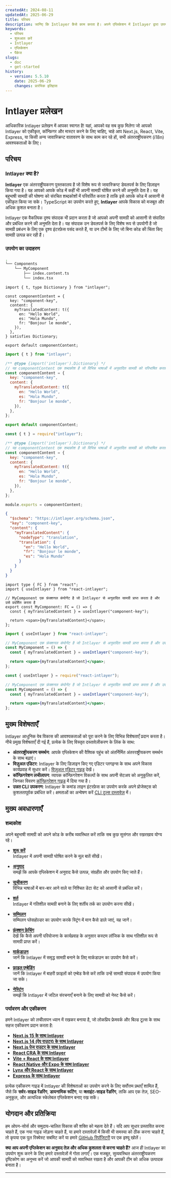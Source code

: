 ```yaml
---
createdAt: 2024-08-11
updatedAt: 2025-06-29
title: परिचय
description: जानिए कि Intlayer कैसे काम करता है। अपने एप्लिकेशन में Intlayer द्वारा उपयोग किए गए चरण देखें। जानिए विभिन्न पैकेज क्या करते हैं।
keywords:
  - परिचय
  - शुरूआत करें
  - Intlayer
  - एप्लिकेशन
  - पैकेज
slugs:
  - doc
  - get-started
history:
  - version: 5.5.10
    date: 2025-06-29
    changes: प्रारंभिक इतिहास
---
```


# Intlayer प्रलेखन

आधिकारिक Intlayer प्रलेखन में आपका स्वागत है! यहां, आपको वह सब कुछ मिलेगा जो आपको Intlayer को एकीकृत, कॉन्फ़िगर और मास्टर करने के लिए चाहिए, चाहे आप Next.js, React, Vite, Express, या किसी अन्य जावास्क्रिप्ट वातावरण के साथ काम कर रहे हों, सभी अंतरराष्ट्रीयकरण (i18n) आवश्यकताओं के लिए।

## परिचय

### Intlayer क्या है?

**Intlayer** एक अंतरराष्ट्रीयकरण पुस्तकालय है जो विशेष रूप से जावास्क्रिप्ट डेवलपर्स के लिए डिज़ाइन किया गया है। यह आपको आपके कोड में कहीं भी अपनी सामग्री घोषित करने की अनुमति देता है। यह बहुभाषी सामग्री की घोषणा को संरचित शब्दकोशों में परिवर्तित करता है ताकि इसे आपके कोड में आसानी से एकीकृत किया जा सके। TypeScript का उपयोग करते हुए, **Intlayer** आपके विकास को मजबूत और अधिक कुशल बनाता है।

Intlayer एक वैकल्पिक दृश्य संपादक भी प्रदान करता है जो आपको अपनी सामग्री को आसानी से संपादित और प्रबंधित करने की अनुमति देता है। यह संपादक उन डेवलपर्स के लिए विशेष रूप से उपयोगी है जो सामग्री प्रबंधन के लिए एक दृश्य इंटरफ़ेस पसंद करते हैं, या उन टीमों के लिए जो बिना कोड की चिंता किए सामग्री उत्पन्न कर रही हैं।

### उपयोग का उदाहरण

```bash
.
└── Components
    └── MyComponent
        ├── index.content.ts
        └── index.tsx
```

```tsx fileName="src/components/MyComponent/index.content.ts" contentDeclarationFormat="typescript"
import { t, type Dictionary } from "intlayer";

const componentContent = {
  key: "component-key",
  content: {
    myTranslatedContent: t({
      en: "Hello World",
      es: "Hola Mundo",
      fr: "Bonjour le monde",
    }),
  },
} satisfies Dictionary;

export default componentContent;
```

```javascript fileName="src/components/MyComponent/index.content.mjs" contentDeclarationFormat="esm"
import { t } from "intlayer";

/** @type {import('intlayer').Dictionary} */
// यह componentContent एक शब्दकोश है जो विभिन्न भाषाओं में अनुवादित सामग्री को परिभाषित करता है
const componentContent = {
  key: "component-key",
  content: {
    myTranslatedContent: t({
      en: "Hello World",
      es: "Hola Mundo",
      fr: "Bonjour le monde",
    }),
  },
};

export default componentContent;
```

```javascript fileName="src/components/MyComponent/index.content.cjs" contentDeclarationFormat="commonjs"
const { t } = require("intlayer");

/** @type {import('intlayer').Dictionary} */
// यह componentContent एक शब्दकोश है जो विभिन्न भाषाओं में अनुवादित सामग्री को परिभाषित करता है
const componentContent = {
  key: "component-key",
  content: {
    myTranslatedContent: t({
      en: "Hello World",
      es: "Hola Mundo",
      fr: "Bonjour le monde",
    }),
  },
};

module.exports = componentContent;
```

```json fileName="src/components/MyComponent/index.content.json" contentDeclarationFormat="json"
{
  "$schema": "https://intlayer.org/schema.json",
  "key": "component-key",
  "content": {
    "myTranslatedContent": {
      "nodeType": "translation",
      "translation": {
        "en": "Hello World",
        "fr": "Bonjour le monde",
        "es": "Hola Mundo"
      }
    }
  }
}
```

```tsx fileName="src/components/MyComponent/index.tsx" codeFormat="typescript"
import type { FC } from "react";
import { useIntlayer } from "react-intlayer";

// MyComponent एक फ़ंक्शनल कंपोनेंट है जो Intlayer से अनुवादित सामग्री प्राप्त करता है और उसे प्रदर्शित करता है
export const MyComponent: FC = () => {
  const { myTranslatedContent } = useIntlayer("component-key");

  return <span>{myTranslatedContent}</span>;
};
```

```jsx fileName="src/components/MyComponent/index.mjx" codeFormat="esm"
import { useIntlayer } from "react-intlayer";

// MyComponent एक फ़ंक्शनल कंपोनेंट है जो Intlayer से अनुवादित सामग्री प्राप्त करता है और उसे प्रदर्शित करता है
const MyComponent = () => {
  const { myTranslatedContent } = useIntlayer("component-key");

  return <span>{myTranslatedContent}</span>;
};
```

```jsx fileName="src/components/MyComponent/index.csx" codeFormat="commonjs"
const { useIntlayer } = require("react-intlayer");

// MyComponent एक फ़ंक्शनल कंपोनेंट है जो Intlayer से अनुवादित सामग्री प्राप्त करता है और उसे प्रदर्शित करता है
const MyComponent = () => {
  const { myTranslatedContent } = useIntlayer("component-key");

  return <span>{myTranslatedContent}</span>;
};
```

## मुख्य विशेषताएँ

Intlayer आधुनिक वेब विकास की आवश्यकताओं को पूरा करने के लिए विभिन्न विशेषताएँ प्रदान करता है। नीचे प्रमुख विशेषताएँ दी गई हैं, प्रत्येक के लिए विस्तृत दस्तावेज़ीकरण के लिंक के साथ:

- **अंतरराष्ट्रीयकरण समर्थन**: आपके एप्लिकेशन की वैश्विक पहुंच को अंतर्निर्मित अंतरराष्ट्रीयकरण समर्थन के साथ बढ़ाएं।
- **विज़ुअल एडिटर**: Intlayer के लिए डिज़ाइन किए गए एडिटर प्लगइन्स के साथ अपने विकास कार्यप्रवाह में सुधार करें। [विज़ुअल एडिटर गाइड](https://github.com/aymericzip/intlayer/blob/main/docs/docs/hi/intlayer_visual_editor.md) देखें।
- **कॉन्फ़िगरेशन लचीलापन**: व्यापक कॉन्फ़िगरेशन विकल्पों के साथ अपनी सेटअप को अनुकूलित करें, जिनका विवरण [कॉन्फ़िगरेशन गाइड](https://github.com/aymericzip/intlayer/blob/main/docs/docs/hi/configuration.md) में दिया गया है।
- **उन्नत CLI उपकरण**: Intlayer के कमांड लाइन इंटरफ़ेस का उपयोग करके अपने प्रोजेक्ट्स को कुशलतापूर्वक प्रबंधित करें। क्षमताओं का अन्वेषण करें [CLI टूल्स दस्तावेज़](https://github.com/aymericzip/intlayer/blob/main/docs/docs/hi/intlayer_cli.md) में।

## मुख्य अवधारणाएँ

### शब्दकोश

अपने बहुभाषी सामग्री को अपने कोड के करीब व्यवस्थित करें ताकि सब कुछ सुसंगत और रखरखाव योग्य रहे।

- **[शुरू करें](https://github.com/aymericzip/intlayer/blob/main/docs/docs/hi/dictionary/get_started.md)**  
  Intlayer में अपनी सामग्री घोषित करने के मूल बातें सीखें।

- **[अनुवाद](https://github.com/aymericzip/intlayer/blob/main/docs/docs/hi/dictionary/translation.md)**  
  समझें कि आपके एप्लिकेशन में अनुवाद कैसे उत्पन्न, संग्रहीत और उपयोग किए जाते हैं।

- **[सूचीकरण](https://github.com/aymericzip/intlayer/blob/main/docs/docs/hi/dictionary/enumeration.md)**  
  विभिन्न भाषाओं में बार-बार आने वाले या निश्चित डेटा सेट को आसानी से प्रबंधित करें।

- **[शर्त](https://github.com/aymericzip/intlayer/blob/main/docs/docs/hi/dictionary/conditional.md)**  
  Intlayer में गतिशील सामग्री बनाने के लिए शर्तीय तर्क का उपयोग करना सीखें।

- **[सम्मिलन](https://github.com/aymericzip/intlayer/blob/main/docs/docs/hi/dictionary/insertion.md)**  
  सम्मिलन प्लेसहोल्डर का उपयोग करके स्ट्रिंग में मान कैसे डाले जाएं, यह जानें।

- **[फ़ंक्शन फ़ेचिंग](https://github.com/aymericzip/intlayer/blob/main/docs/docs/hi/dictionary/function_fetching.md)**  
  देखें कि कैसे अपनी परियोजना के कार्यप्रवाह के अनुसार कस्टम लॉजिक के साथ गतिशील रूप से सामग्री प्राप्त करें।

- **[मार्कडाउन](https://github.com/aymericzip/intlayer/blob/main/docs/docs/hi/dictionary/markdown.md)**  
  जानें कि Intlayer में समृद्ध सामग्री बनाने के लिए मार्कडाउन का उपयोग कैसे करें।

- **[फ़ाइल एम्बेडिंग](https://github.com/aymericzip/intlayer/blob/main/docs/docs/hi/dictionary/file_embeddings.md)**  
  जानें कि Intlayer में बाहरी फ़ाइलों को एम्बेड कैसे करें ताकि उन्हें सामग्री संपादक में उपयोग किया जा सके।

- **[नेस्टिंग](https://github.com/aymericzip/intlayer/blob/main/docs/docs/hi/dictionary/nesting.md)**  
  समझें कि Intlayer में जटिल संरचनाएँ बनाने के लिए सामग्री को नेस्ट कैसे करें।

### पर्यावरण और एकीकरण

हमने Intlayer को लचीलापन ध्यान में रखकर बनाया है, जो लोकप्रिय फ्रेमवर्क और बिल्ड टूल्स के साथ सहज एकीकरण प्रदान करता है:

- **[Next.js 15 के साथ Intlayer](https://github.com/aymericzip/intlayer/blob/main/docs/docs/hi/intlayer_with_nextjs_15.md)**
- **[Next.js 14 (ऐप राउटर) के साथ Intlayer](https://github.com/aymericzip/intlayer/blob/main/docs/docs/hi/intlayer_with_nextjs_14.md)**
- **[Next.js पेज राउटर के साथ Intlayer](https://github.com/aymericzip/intlayer/blob/main/docs/docs/hi/intlayer_with_nextjs_page_router.md)**
- **[React CRA के साथ Intlayer](https://github.com/aymericzip/intlayer/blob/main/docs/docs/hi/intlayer_with_create_react_app.md)**
- **[Vite + React के साथ Intlayer](https://github.com/aymericzip/intlayer/blob/main/docs/docs/hi/intlayer_with_vite+react.md)**
- **[React Native और Expo के साथ Intlayer](https://github.com/aymericzip/intlayer/blob/main/docs/docs/hi/intlayer_with_react_native+expo.md)**
- **[Lynx और React के साथ Intlayer](https://github.com/aymericzip/intlayer/blob/main/docs/docs/hi/intlayer_with_lynx+react.md)**
- **[Express के साथ Intlayer](https://github.com/aymericzip/intlayer/blob/main/docs/docs/hi/intlayer_with_express.md)**

प्रत्येक एकीकरण गाइड में Intlayer की विशेषताओं का उपयोग करने के लिए सर्वोत्तम प्रथाएँ शामिल हैं, जैसे कि **सर्वर-साइड रेंडरिंग**, **डायनामिक रूटिंग**, या **क्लाइंट-साइड रेंडरिंग**, ताकि आप एक तेज़, SEO-अनुकूल, और अत्यधिक स्केलेबल एप्लिकेशन बनाए रख सकें।

## योगदान और प्रतिक्रिया

हम ओपन-सोर्स और समुदाय-चालित विकास की शक्ति को महत्व देते हैं। यदि आप सुधार प्रस्तावित करना चाहते हैं, एक नया गाइड जोड़ना चाहते हैं, या हमारे दस्तावेज़ों में किसी भी समस्या को ठीक करना चाहते हैं, तो कृपया एक पुल रिक्वेस्ट सबमिट करें या हमारे [GitHub रिपॉजिटरी](https://github.com/aymericzip/intlayer/blob/main/docs/docs) पर एक इश्यू खोलें।

**क्या आप अपनी एप्लिकेशन का अनुवाद तेज़ और अधिक कुशलता से करना चाहते हैं?** आज ही Intlayer का उपयोग शुरू करने के लिए हमारे दस्तावेज़ों में गोता लगाएँ। एक मजबूत, सुव्यवस्थित अंतरराष्ट्रीयकरण दृष्टिकोण का अनुभव करें जो आपकी सामग्री को व्यवस्थित रखता है और आपकी टीम को अधिक उत्पादक बनाता है।

---
